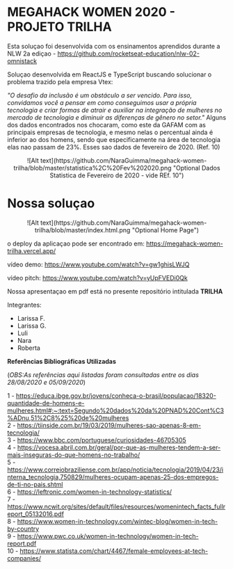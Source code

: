 # MEGAHACK WOMEN 2020 - PROJETO TRILHA

Esta soluçao foi desenvolvida com os ensinamentos aprendidos durante a NLW 2a ediçao - https://github.com/rocketseat-education/nlw-02-omnistack

Soluçao desenvolvida em ReactJS e TypeScript buscando solucionar o problema trazido pela empresa Vtex:

*"O desafio da inclusão é um obstáculo a ser vencido. Para isso, convidamos você a pensar em como conseguimos usar a própria tecnologia e criar formas de atrair e auxiliar na integração de mulheres no mercado de tecnologia e diminuir as diferenças de gênero no setor."*
Alguns dos dados encontrados nos chocaram, como este da GAFAM com as principais empresas de tecnologia, e mesmo nelas o percentual ainda é inferior ao dos homens, sendo que especificamente na área de tecnologia elas nao passam de 23%. Esses sao dados de fevereiro de 2020. (Ref. 10)

<center>![Alt text](https://github.com/NaraGuimma/megahack-women-trilha/blob/master/statistica%2C%20Fev%202020.png "Optional Dados Statistica de Fevereiro de 2020 - vide REf. 10")</center>



# Nossa soluçao

<center>![Alt text](https://github.com/NaraGuimma/megahack-women-trilha/blob/master/index.html.png "Optional Home Page")</center>

o deploy da aplicaçao pode ser encontrado em: https://megahack-women-trilha.vercel.app/

vídeo demo: https://www.youtube.com/watch?v=gw1ghisLWJQ

vídeo pitch: https://www.youtube.com/watch?v=yUpFVEDi0Qk 

Nossa apresentaçao em pdf está no presente repositório intitulada **TRILHA**


Integrantes:

- Larissa F.
- Larissa G.
- Luli
- Nara
- Roberta


**Referências Bibliográficas Utilizadas**

(*OBS:As referências aqui listadas foram consultadas entre os dias 28/08/2020 e 05/09/2020*)

1 - https://educa.ibge.gov.br/jovens/conheca-o-brasil/populacao/18320-quantidade-de-homens-e-mulheres.html#:~:text=Segundo%20dados%20da%20PNAD%20Cont%C3%ADnu,51%2C8%25%20de%20mulheres<br>
2 - https://tiinside.com.br/19/03/2019/mulheres-sao-apenas-8-em-tecnologia/<br>
3 - https://www.bbc.com/portuguese/curiosidades-46705305<br>
4 - https://vocesa.abril.com.br/geral/por-que-as-mulheres-tendem-a-ser-mais-inseguras-do-que-homens-no-trabalho/<br>
5 - https://www.correiobraziliense.com.br/app/noticia/tecnologia/2019/04/23/interna_tecnologia,750829/mulheres-ocupam-apenas-25-dos-empregos-de-ti-no-pais.shtml<br>
6 - https://leftronic.com/women-in-technology-statistics/<br>
7 - https://www.ncwit.org/sites/default/files/resources/womenintech_facts_fullreport_05132016.pdf<br>
8 - https://www.women-in-technology.com/wintec-blog/women-in-tech-by-country<br>
9 - https://www.pwc.co.uk/women-in-technology/women-in-tech-report.pdf<br>
10 - https://www.statista.com/chart/4467/female-employees-at-tech-companies/<br>
